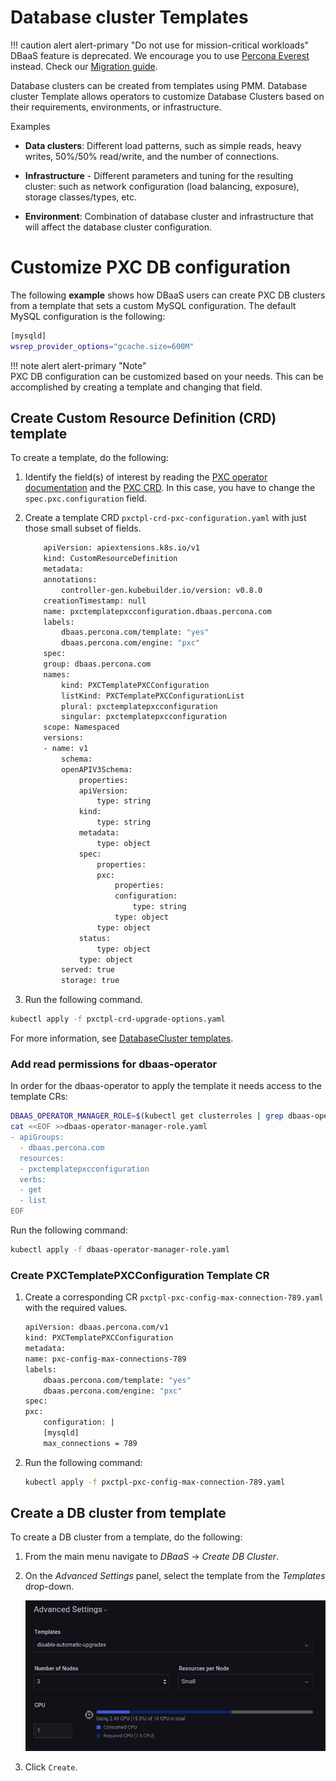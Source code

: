 # Database cluster Templates

!!! caution alert alert-primary "Do not use for mission-critical workloads"
    DBaaS feature is deprecated. We encourage you to use [Percona Everest](http://per.co.na/pmm-to-everest) instead. Check our [Migration guide](http://per.co.na/pmm-to-everest-guide).

Database clusters can be created from templates using PMM. Database cluster Template allows operators to customize Database Clusters based on their requirements, environments, or infrastructure.

Examples

- **Data clusters**: Different load patterns, such as simple reads, heavy writes, 50%/50% read/write, and the number of connections.

- **Infrastructure** - Different parameters and tuning for the resulting cluster: such as network configuration (load balancing, exposure), storage classes/types, etc.

- **Environment**: Combination of database cluster and infrastructure that will affect the database cluster configuration.


# Customize PXC DB configuration

The following **example** shows how DBaaS users can create PXC DB clusters from a template that sets a custom MySQL configuration. The default MySQL configuration is the following:

```sh
[mysqld]
wsrep_provider_options="gcache.size=600M"
```
!!! note alert alert-primary "Note"   
    PXC DB configuration can be customized based on your needs. This can be accomplished by creating a template and changing that field.


## Create Custom Resource Definition (CRD) template

To create a template, do the following:

1. Identify the field(s) of interest by reading the [PXC operator documentation](https://docs.percona.com/percona-operator-for-mysql/pxc/index.html) and the [PXC CRD](https://github.com/percona/percona-xtradb-cluster-operator/blob/v1.11.0/deploy/crd.yaml#L6378-L6379). In this case, you have to change the `spec.pxc.configuration` field.

2. Create a template CRD `pxctpl-crd-pxc-configuration.yaml` with just those small subset of fields.

    ```sh
        apiVersion: apiextensions.k8s.io/v1
        kind: CustomResourceDefinition
        metadata:
        annotations:
            controller-gen.kubebuilder.io/version: v0.8.0
        creationTimestamp: null
        name: pxctemplatepxcconfiguration.dbaas.percona.com
        labels:
            dbaas.percona.com/template: "yes"
            dbaas.percona.com/engine: "pxc"
        spec:
        group: dbaas.percona.com
        names:
            kind: PXCTemplatePXCConfiguration
            listKind: PXCTemplatePXCConfigurationList
            plural: pxctemplatepxcconfiguration
            singular: pxctemplatepxcconfiguration
        scope: Namespaced
        versions:
        - name: v1
            schema:
            openAPIV3Schema:
                properties:
                apiVersion:
                    type: string
                kind:
                    type: string
                metadata:
                    type: object
                spec:
                    properties:
                    pxc:
                        properties:
                        configuration:
                            type: string
                        type: object
                    type: object
                status:
                    type: object
                type: object
            served: true
            storage: true
    ```

3. Run the following command.

```sh
kubectl apply -f pxctpl-crd-upgrade-options.yaml
```

For more information, see [DatabaseCluster templates](https://github.com/percona/dbaas-operator/blob/main/docs/templates.md#creating-the-template-crd).

### Add read permissions for dbaas-operator

In order for the dbaas-operator to apply the template it needs access to the template CRs:

```sh
DBAAS_OPERATOR_MANAGER_ROLE=$(kubectl get clusterroles | grep dbaas-operator | grep -v metrics | grep -v proxy | cut -f 1 -d ' '); kubectl get clusterroles/"$DBAAS_OPERATOR_MANAGER_ROLE" -o yaml > dbaas-operator-manager-role.yaml
cat <<EOF >>dbaas-operator-manager-role.yaml
- apiGroups:
  - dbaas.percona.com
  resources:
  - pxctemplatepxcconfiguration
  verbs:
  - get
  - list
EOF
```

Run the following command:

```sh
kubectl apply -f dbaas-operator-manager-role.yaml
```

### Create PXCTemplatePXCConfiguration Template CR

1. Create a corresponding CR `pxctpl-pxc-config-max-connection-789.yaml` with the required values.

    ```sh
    apiVersion: dbaas.percona.com/v1
    kind: PXCTemplatePXCConfiguration
    metadata:
    name: pxc-config-max-connections-789
    labels:
        dbaas.percona.com/template: "yes"
        dbaas.percona.com/engine: "pxc"
    spec:
    pxc:
        configuration: |
        [mysqld]
        max_connections = 789
    ```
2. Run the following command:

    ```sh
    kubectl apply -f pxctpl-pxc-config-max-connection-789.yaml
    ```

## Create a DB cluster from template

To create a DB cluster from a template, do the following:

1. From the main menu navigate to <i class="uil uil-database"></i> *DBaaS* → *Create DB Cluster*.

2. On the *Advanced Settings* panel, select the template from the *Templates* drop-down.


    ![!](../_images/PMM_dbaas_template.png)


3. Click `Create`.






